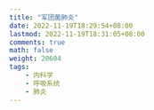 ```yaml
---
title: "军团菌肺炎"
date: 2022-11-19T18:29:54+08:00
lastmod: 2022-11-19T18:31:05+08:00
comments: true
math: false
weight: 20604
tags:
    - 内科学
    - 呼吸系统
    - 肺炎
---
```


